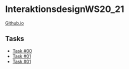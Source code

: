 # InteraktionsdesignWS20_21
[Github.io](https://plojo.github.io/InteraktionsdesignWS20_21/index.html)

## Tasks
* [Task #00](https://plojo.github.io/InteraktionsdesignWS20_21/Task00/)
* [Task #01](https://plojo.github.io/InteraktionsdesignWS20_21/Task01/)
* [Task #01](https://plojo.github.io/InteraktionsdesignWS20_21/Task02/)
